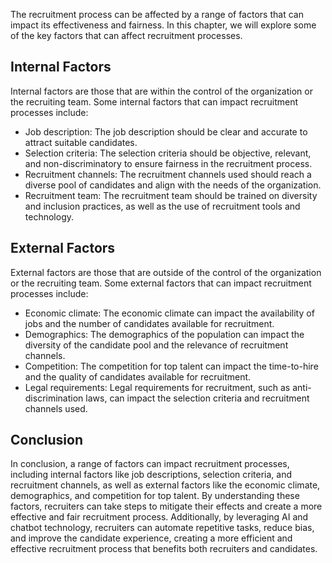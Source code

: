 
The recruitment process can be affected by a range of factors that can impact its effectiveness and fairness. In this chapter, we will explore some of the key factors that can affect recruitment processes.

Internal Factors
----------------

Internal factors are those that are within the control of the organization or the recruiting team. Some internal factors that can impact recruitment processes include:

* Job description: The job description should be clear and accurate to attract suitable candidates.
* Selection criteria: The selection criteria should be objective, relevant, and non-discriminatory to ensure fairness in the recruitment process.
* Recruitment channels: The recruitment channels used should reach a diverse pool of candidates and align with the needs of the organization.
* Recruitment team: The recruitment team should be trained on diversity and inclusion practices, as well as the use of recruitment tools and technology.

External Factors
----------------

External factors are those that are outside of the control of the organization or the recruiting team. Some external factors that can impact recruitment processes include:

* Economic climate: The economic climate can impact the availability of jobs and the number of candidates available for recruitment.
* Demographics: The demographics of the population can impact the diversity of the candidate pool and the relevance of recruitment channels.
* Competition: The competition for top talent can impact the time-to-hire and the quality of candidates available for recruitment.
* Legal requirements: Legal requirements for recruitment, such as anti-discrimination laws, can impact the selection criteria and recruitment channels used.

Conclusion
----------

In conclusion, a range of factors can impact recruitment processes, including internal factors like job descriptions, selection criteria, and recruitment channels, as well as external factors like the economic climate, demographics, and competition for top talent. By understanding these factors, recruiters can take steps to mitigate their effects and create a more effective and fair recruitment process. Additionally, by leveraging AI and chatbot technology, recruiters can automate repetitive tasks, reduce bias, and improve the candidate experience, creating a more efficient and effective recruitment process that benefits both recruiters and candidates.
